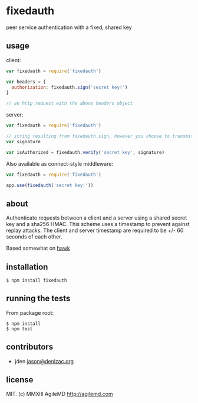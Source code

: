 # fixedauth
peer service authentication with a fixed, shared key

## usage

client:
```js
var fixedauth = require('fixedauth')

var headers = {
  authorization: fixedauth.sign('secret key!')
}

// an http request with the above headers object

```

server:
```js
var fixedauth = require('fixedauth')

// string resulting from fixedauth.sign, however you choose to transmit it
var signature

var isAuthorized = fixedauth.verify('secret key', signature)

```

Also available as connect-style middleware:
```js
var fixedauth = require('fixedauth')

app.use(fixedauth('secret key!'))
```

## about

Authenticate requests between a client and a server using a shared secret key
and a sha256 HMAC. This scheme uses a timestamp to prevent against replay attacks.
The client and server timestamp are required to be +/- 60 seconds of each other.

Based somewhat on [hawk](https://npm.im/hawk)


## installation

    $ npm install fixedauth


## running the tests

From package root:

    $ npm install
    $ npm test


## contributors

- jden <jason@denizac.org>


## license
MIT. (c) MMXIII AgileMD http://agilemd.com
